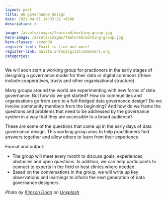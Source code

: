 ```yaml
---
layout: post
title: WG governance design
date: 2021-04-01 14:33:22 +0100
description: >-
  
image: /assets/images/featured/working-group.jpg
hero-image: /assets/images/featured/working-group.jpg
hero-classes: seven00
register-text: Email to find out more!
register-link: mailto:info@digitalcommoners.org
categories:
---
```


We will soon start a working group for practioners in the early stages of designing a governance model for their data or digital commons (these include cooperatives, trusts and other organisational structure). 

Many groups around the world are experimenting with new forms of data governance. But how do we get started? How do communities and organisations go from zero to a full-fledged data governance design? Do we involve community members from the beginning? And how do we frame the questions and problems that need to be addressed by the governance system in a way that they are accessible to a broad audience?

These are some of the questions that come up in the early days of data governance design. This working group aims to help practitioners find answers together and allow others to learn from their experience.

Format and output:
- The group will meet every month to discuss goals, experiences, obstacles and open questions. In addition, we can help participants to connect to experts in the field or host clinics where needed. 
- Based on the conversations in the group, we will write up key observations and learnings to inform the next generation of data governance designers.





<span style="font-style: italic;">Photo by <a href="https://unsplash.com/@kimsondoan?utm_source=unsplash&amp;utm_medium=referral&amp;utm_content=creditCopyText">Kimson Doan</a> on <a href="https://unsplash.com/s/photos/group?utm_source=unsplash&amp;utm_medium=referral&amp;utm_content=creditCopyText">Unsplash</a></span>